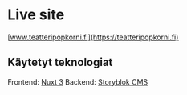 # Live site

[www.teatteripopkorni.fi](https://teatteripopkorni.fi)

## Käytetyt teknologiat

Frontend: [Nuxt 3](https://nuxt.com/)
Backend: [Storyblok CMS](https://storyblok.com)
